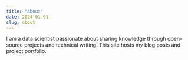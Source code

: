 ```yaml
---
title: "About"
date: 2024-01-01
slug: about
---
```


I am a data scientist passionate about sharing knowledge through open-source projects and technical writing. This site hosts my blog posts and project portfolio.
